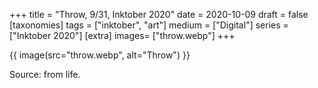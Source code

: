 +++
title = "Throw, 9/31, Inktober 2020"
date = 2020-10-09
draft =  false
[taxonomies]
tags = ["inktober", "art"]
medium = ["Digital"]
series = ["Inktober 2020"]
[extra]
images= ["throw.webp"]
+++

{{ image(src="throw.webp", alt="Throw") }}

Source: from life.
